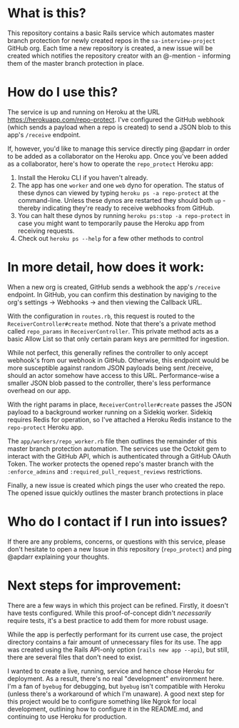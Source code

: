 # What is this? 

This repository contains a basic Rails service which automates master branch protection for newly created repos in the `sa-interview-project` GitHub org. Each time a new repository is created, a new issue will be created which notifies the repository creator with an @-mention - informing them of the master branch protection in place. 

# How do I use this?

The service is up and running on Heroku at the URL https://herokuapp.com/repo-protect. I've configured the GitHub webhook (which sends a payload when a repo is created) to send a JSON blob to this app's `/receive` endpoint. 

If, however, you'd like to manage this service directly ping @apdarr in order to be added as a collaborator on the Heroku app. Once you've been added as a collaborator, here's how to operate the `repo_protect` Heroku app: 

1. Install the Heroku CLI if you haven't already.
2. The app has one `worker` and one `web` dyno for operation. The status of these dynos can viewed by typing `heroku ps -a repo-protect` at the command-line. Unless these dynos are restarted they should both `up` - thereby indicating they're ready to receive webhooks from GitHub. 
3. You can halt these dynos by running `heroku ps:stop -a repo-protect` in case you might want to temporarily pause the Heroku app from receiving requests. 
4. Check out `heroku ps --help` for a few other methods to control 

# In more detail, how does it work:

When a new org is created, GitHub sends a webhook the app's `/receive` endpoint. In GitHub, you can confirm this destination by naviging to the org's settings -> Webhooks -> and then viewing the Callback URL. 

With the configuration in `routes.rb`, this request is routed to the `ReceiverController#create` method. Note that there's a private method called `repo_params` in `ReceiverController`. This private method acts as a basic Allow List so that only certain param keys are permitted for ingestion. 

While not perfect, this generally refines the controller to only accept webhook's from our webhook in GitHub. Otherwise, this endpoint would be more susceptible against random JSON payloads being sent /receive, should an actor somehow have access to this URL. Performance-wise a smaller JSON blob passed to the controller, there's less performance overhead on our app. 

With the right params in place, `ReceiverController#create` passes the JSON payload to a background worker running on a Sidekiq worker. Sidekiq requires Redis for operation, so I've attached a Heroku Redis instance to the `repo-protect` Heroku app. 

The `app/workers/repo_worker.rb` file then outlines the remainder of this master branch protection automation. The services use the Octokit gem to interact with the GitHub API, which is authenticated through a GitHub OAuth Token. The worker protects the opened repo's master branch with the `:enforce_admins` and `:required_pull_request_reviews` restrictions.

Finally, a new issue is created which pings the user who created the repo. The opened issue quickly outlines the master branch protections in place 

# Who do I contact if I run into issues?

If there are any problems, concerns, or questions with this service, please don't hesitate to open a new Issue in _this_ repository (`repo_protect`) and ping @apdarr explaining your thoughts. 

# Next steps for improvement:

There are a few ways in which this project can be refined. Firstly, it doesn't have tests configured. While this proof-of-concept didn't _necessarily_ require tests, it's a best practice to add them for more robust usage. 

While the app is perfectly performant for its current use case, the project directory contains a fair amount of unnecessary files for its use. The app was created using the Rails API-only option (`rails new app --api`), but still, there are several files that don't need to exist. 

I wanted to create a live, running, service and hence chose Heroku for deployment. As a result, there's no real "development" environment here. I'm a fan of `byebug` for debugging, but `byebug` isn't compatible with Heroku (unless there's a workaround of which I'm unaware). A good next step for this project would be to configure something like Ngrok for local development, outlining how to configure it in the README.md, and continuing to use Heroku for production.
